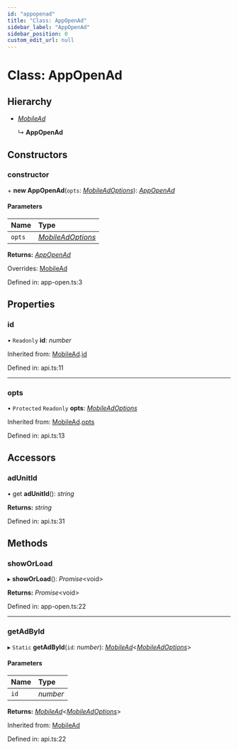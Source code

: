 ```yaml
---
id: "appopenad"
title: "Class: AppOpenAd"
sidebar_label: "AppOpenAd"
sidebar_position: 0
custom_edit_url: null
---
```


# Class: AppOpenAd

## Hierarchy

- [*MobileAd*](mobilead.md)

  ↳ **AppOpenAd**

## Constructors

### constructor

\+ **new AppOpenAd**(`opts`: [*MobileAdOptions*](../index.md#mobileadoptions)): [*AppOpenAd*](appopenad.md)

#### Parameters

| Name | Type |
| :------ | :------ |
| `opts` | [*MobileAdOptions*](../index.md#mobileadoptions) |

**Returns:** [*AppOpenAd*](appopenad.md)

Overrides: [MobileAd](mobilead.md)

Defined in: app-open.ts:3

## Properties

### id

• `Readonly` **id**: *number*

Inherited from: [MobileAd](mobilead.md).[id](mobilead.md#id)

Defined in: api.ts:11

___

### opts

• `Protected` `Readonly` **opts**: [*MobileAdOptions*](../index.md#mobileadoptions)

Inherited from: [MobileAd](mobilead.md).[opts](mobilead.md#opts)

Defined in: api.ts:13

## Accessors

### adUnitId

• get **adUnitId**(): *string*

**Returns:** *string*

Defined in: api.ts:31

## Methods

### showOrLoad

▸ **showOrLoad**(): *Promise*<void\>

**Returns:** *Promise*<void\>

Defined in: app-open.ts:22

___

### getAdById

▸ `Static` **getAdById**(`id`: *number*): [*MobileAd*](mobilead.md)<[*MobileAdOptions*](../index.md#mobileadoptions)\>

#### Parameters

| Name | Type |
| :------ | :------ |
| `id` | *number* |

**Returns:** [*MobileAd*](mobilead.md)<[*MobileAdOptions*](../index.md#mobileadoptions)\>

Inherited from: [MobileAd](mobilead.md)

Defined in: api.ts:22
